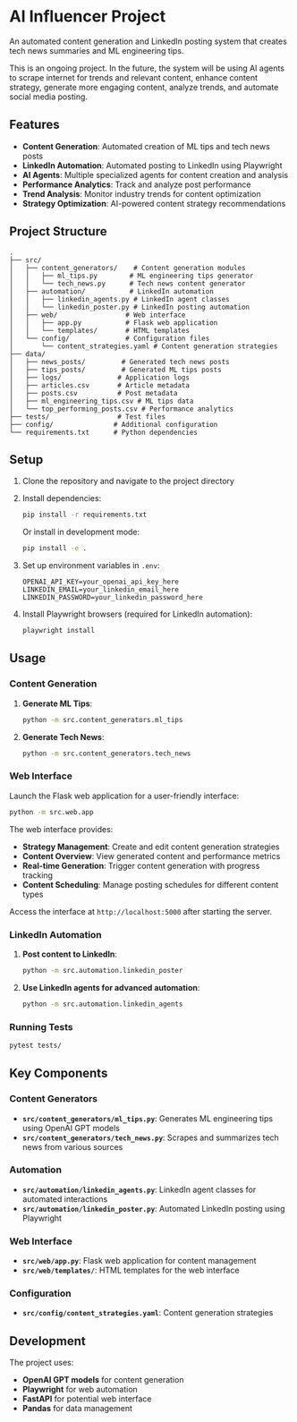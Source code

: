 # AI Influencer Project

An automated content generation and LinkedIn posting system that creates tech news summaries and ML engineering tips. 

This is an ongoing project. In the future, the system will be using AI agents to scrape internet for trends and relevant content, enhance content strategy, generate more engaging content, analyze trends, and automate social media posting.

## Features

- **Content Generation**: Automated creation of ML tips and tech news posts
- **LinkedIn Automation**: Automated posting to LinkedIn using Playwright
- **AI Agents**: Multiple specialized agents for content creation and analysis
- **Performance Analytics**: Track and analyze post performance
- **Trend Analysis**: Monitor industry trends for content optimization
- **Strategy Optimization**: AI-powered content strategy recommendations

## Project Structure

```
.
├── src/
│   ├── content_generators/    # Content generation modules
│   │   ├── ml_tips.py        # ML engineering tips generator
│   │   └── tech_news.py      # Tech news content generator
│   ├── automation/           # LinkedIn automation
│   │   ├── linkedin_agents.py # LinkedIn agent classes
│   │   └── linkedin_poster.py # LinkedIn posting automation
│   ├── web/                 # Web interface
│   │   ├── app.py           # Flask web application
│   │   └── templates/       # HTML templates
│   └── config/              # Configuration files
│       └── content_strategies.yaml # Content generation strategies
├── data/
│   ├── news_posts/         # Generated tech news posts
│   ├── tips_posts/         # Generated ML tips posts
│   ├── logs/              # Application logs
│   ├── articles.csv       # Article metadata
│   ├── posts.csv          # Post metadata
│   ├── ml_engineering_tips.csv # ML tips data
│   └── top_performing_posts.csv # Performance analytics
├── tests/                 # Test files
├── config/               # Additional configuration
└── requirements.txt      # Python dependencies
```

## Setup

1. Clone the repository and navigate to the project directory

2. Install dependencies:
   ```bash
   pip install -r requirements.txt
   ```
   
   Or install in development mode:
   ```bash
   pip install -e .
   ```

3. Set up environment variables in `.env`:
   ```
   OPENAI_API_KEY=your_openai_api_key_here
   LINKEDIN_EMAIL=your_linkedin_email_here
   LINKEDIN_PASSWORD=your_linkedin_password_here
   ```

4. Install Playwright browsers (required for LinkedIn automation):
   ```bash
   playwright install
   ```

## Usage

### Content Generation

1. **Generate ML Tips**:
   ```bash
   python -m src.content_generators.ml_tips
   ```

2. **Generate Tech News**:
   ```bash
   python -m src.content_generators.tech_news
   ```

### Web Interface

Launch the Flask web application for a user-friendly interface:

```bash
python -m src.web.app
```

The web interface provides:
- **Strategy Management**: Create and edit content generation strategies
- **Content Overview**: View generated content and performance metrics
- **Real-time Generation**: Trigger content generation with progress tracking
- **Content Scheduling**: Manage posting schedules for different content types

Access the interface at `http://localhost:5000` after starting the server.

### LinkedIn Automation

1. **Post content to LinkedIn**:
   ```bash
   python -m src.automation.linkedin_poster
   ```

2. **Use LinkedIn agents for advanced automation**:
   ```bash
   python -m src.automation.linkedin_agents
   ```

### Running Tests

```bash
pytest tests/
```

## Key Components

### Content Generators
- **`src/content_generators/ml_tips.py`**: Generates ML engineering tips using OpenAI GPT models
- **`src/content_generators/tech_news.py`**: Scrapes and summarizes tech news from various sources

### Automation
- **`src/automation/linkedin_agents.py`**: LinkedIn agent classes for automated interactions
- **`src/automation/linkedin_poster.py`**: Automated LinkedIn posting using Playwright

### Web Interface
- **`src/web/app.py`**: Flask web application for content management
- **`src/web/templates/`**: HTML templates for the web interface

### Configuration
- **`src/config/content_strategies.yaml`**: Content generation strategies 

## Development
The project uses:
- **OpenAI GPT models** for content generation
- **Playwright** for web automation
- **FastAPI** for potential web interface
- **Pandas** for data management


